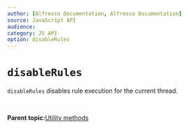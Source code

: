 ```yaml
---
author: [Alfresco Documentation, Alfresco Documentation]
source: JavaScript API
audience: 
category: JS API
option: disableRules
---
```


# `disableRules`

`disableRules` disables rule execution for the current thread.

 

**Parent topic:**[Utility methods](../references/API-JS-Utility.md)

